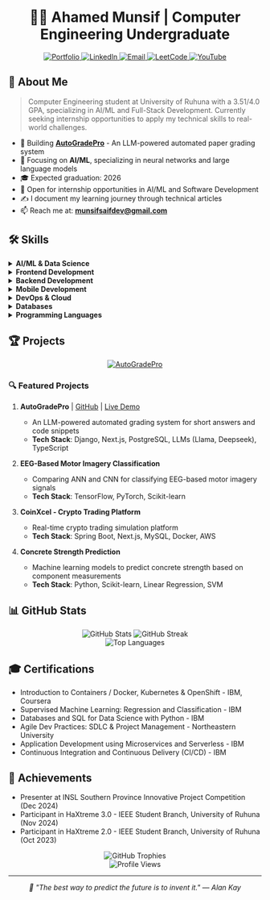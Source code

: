 # <div align="center">👨‍💻 Ahamed Munsif | Computer Engineering Undergraduate</div>

<div align="center">
  <a href="https://munsifdev.vercel.app/">
    <img src="https://img.shields.io/badge/Portfolio-000000?style=for-the-badge&logo=vercel&logoColor=white" alt="Portfolio" />
  </a>
  <a href="https://linkedin.com/in/ahamedmunsif">
    <img src="https://img.shields.io/badge/LinkedIn-0077B5?style=for-the-badge&logo=linkedin&logoColor=white" alt="LinkedIn" />
  </a>
  <a href="mailto:munsifsaifdev@gmail.com">
    <img src="https://img.shields.io/badge/Email-D14836?style=for-the-badge&logo=gmail&logoColor=white" alt="Email" />
  </a>
  <a href="https://www.leetcode.com/ahamedmunsif">
    <img src="https://img.shields.io/badge/LeetCode-FFA116?style=for-the-badge&logo=leetcode&logoColor=white" alt="LeetCode" />
  </a>
  <a href="https://www.youtube.com/c/munsif%20a">
    <img src="https://img.shields.io/badge/YouTube-FF0000?style=for-the-badge&logo=youtube&logoColor=white" alt="YouTube" />
  </a>
</div>

## 🚀 About Me

> Computer Engineering student at University of Ruhuna with a 3.51/4.0 GPA, specializing in AI/ML and Full-Stack Development. Currently seeking internship opportunities to apply my technical skills to real-world challenges.

- 🔭 Building **[AutoGradePro](https://github.com/munsif-dev/AutoGradePro_Client)** - An LLM-powered automated paper grading system
- 🌱 Focusing on **AI/ML**, specializing in neural networks and large language models
- 🎓 Expected graduation: 2026
- 💼 Open for internship opportunities in AI/ML and Software Development
- ✍️ I document my learning journey through technical articles
- 📫 Reach me at: **munsifsaifdev@gmail.com**

## 🛠️ Skills

<details>
  <summary><b>AI/ML & Data Science</b></summary>
  <br/>
  <p>
    <img src="https://img.shields.io/badge/TensorFlow-FF6F00?style=flat&logo=tensorflow&logoColor=white" alt="TensorFlow" />
    <img src="https://img.shields.io/badge/PyTorch-EE4C2C?style=flat&logo=pytorch&logoColor=white" alt="PyTorch" />
    <img src="https://img.shields.io/badge/scikit_learn-F7931E?style=flat&logo=scikit-learn&logoColor=white" alt="Scikit-Learn" />
    <img src="https://img.shields.io/badge/Pandas-150458?style=flat&logo=pandas&logoColor=white" alt="Pandas" />
    <img src="https://img.shields.io/badge/NumPy-013243?style=flat&logo=numpy&logoColor=white" alt="NumPy" />
    <img src="https://img.shields.io/badge/OpenCV-5C3EE8?style=flat&logo=opencv&logoColor=white" alt="OpenCV" />
    <img src="https://img.shields.io/badge/Seaborn-8FB9B8?style=flat&logo=seaborn&logoColor=white" alt="Seaborn" />
  </p>
</details>

<details>
  <summary><b>Frontend Development</b></summary>
  <br/>
  <p>
    <img src="https://img.shields.io/badge/React-20232A?style=flat&logo=react&logoColor=61DAFB" alt="React" />
    <img src="https://img.shields.io/badge/Next.js-000000?style=flat&logo=next.js&logoColor=white" alt="Next.js" />
    <img src="https://img.shields.io/badge/Tailwind_CSS-38B2AC?style=flat&logo=tailwind-css&logoColor=white" alt="Tailwind CSS" />
    <img src="https://img.shields.io/badge/TypeScript-007ACC?style=flat&logo=typescript&logoColor=white" alt="TypeScript" />
    <img src="https://img.shields.io/badge/JavaScript-F7DF1E?style=flat&logo=javascript&logoColor=black" alt="JavaScript" />
    <img src="https://img.shields.io/badge/Redux-764ABC?style=flat&logo=redux&logoColor=white" alt="Redux" />
    <img src="https://img.shields.io/badge/HTML5-E34F26?style=flat&logo=html5&logoColor=white" alt="HTML5" />
    <img src="https://img.shields.io/badge/CSS3-1572B6?style=flat&logo=css3&logoColor=white" alt="CSS3" />
    <img src="https://img.shields.io/badge/Sass-CC6699?style=flat&logo=sass&logoColor=white" alt="Sass" />
  </p>
</details>

<details>
  <summary><b>Backend Development</b></summary>
  <br/>
  <p>
    <img src="https://img.shields.io/badge/Spring_Boot-6DB33F?style=flat&logo=spring-boot&logoColor=white" alt="Spring Boot" />
    <img src="https://img.shields.io/badge/Django-092E20?style=flat&logo=django&logoColor=white" alt="Django" />
    <img src="https://img.shields.io/badge/Flask-000000?style=flat&logo=flask&logoColor=white" alt="Flask" />
    <img src="https://img.shields.io/badge/Node.js-339933?style=flat&logo=node.js&logoColor=white" alt="Node.js" />
    <img src="https://img.shields.io/badge/Express.js-000000?style=flat&logo=express&logoColor=white" alt="Express.js" />
    <img src="https://img.shields.io/badge/NestJS-E0234E?style=flat&logo=nestjs&logoColor=white" alt="NestJS" />
    <img src="https://img.shields.io/badge/GraphQL-E10098?style=flat&logo=graphql&logoColor=white" alt="GraphQL" />
  </p>
</details>

<details>
  <summary><b>Mobile Development</b></summary>
  <br/>
  <p>
    <img src="https://img.shields.io/badge/Flutter-02569B?style=flat&logo=flutter&logoColor=white" alt="Flutter" />
    <img src="https://img.shields.io/badge/Dart-0175C2?style=flat&logo=dart&logoColor=white" alt="Dart" />
    <img src="https://img.shields.io/badge/React_Native-20232A?style=flat&logo=react&logoColor=61DAFB" alt="React Native" />
    <img src="https://img.shields.io/badge/Android-3DDC84?style=flat&logo=android&logoColor=white" alt="Android" />
    <img src="https://img.shields.io/badge/Kotlin-0095D5?style=flat&logo=kotlin&logoColor=white" alt="Kotlin" />
  </p>
</details>

<details>
  <summary><b>DevOps & Cloud</b></summary>
  <br/>
  <p>
    <img src="https://img.shields.io/badge/Docker-2496ED?style=flat&logo=docker&logoColor=white" alt="Docker" />
    <img src="https://img.shields.io/badge/Kubernetes-326CE5?style=flat&logo=kubernetes&logoColor=white" alt="Kubernetes" />
    <img src="https://img.shields.io/badge/Jenkins-D24939?style=flat&logo=jenkins&logoColor=white" alt="Jenkins" />
    <img src="https://img.shields.io/badge/AWS-232F3E?style=flat&logo=amazon-aws&logoColor=white" alt="AWS" />
    <img src="https://img.shields.io/badge/Azure-0078D4?style=flat&logo=microsoft-azure&logoColor=white" alt="Azure" />
    <img src="https://img.shields.io/badge/Terraform-7B42BC?style=flat&logo=terraform&logoColor=white" alt="Terraform" />
    <img src="https://img.shields.io/badge/Linux-FCC624?style=flat&logo=linux&logoColor=black" alt="Linux" />
    <img src="https://img.shields.io/badge/NGINX-009639?style=flat&logo=nginx&logoColor=white" alt="NGINX" />
  </p>
</details>

<details>
  <summary><b>Databases</b></summary>
  <br/>
  <p>
    <img src="https://img.shields.io/badge/PostgreSQL-316192?style=flat&logo=postgresql&logoColor=white" alt="PostgreSQL" />
    <img src="https://img.shields.io/badge/MySQL-4479A1?style=flat&logo=mysql&logoColor=white" alt="MySQL" />
    <img src="https://img.shields.io/badge/MongoDB-47A248?style=flat&logo=mongodb&logoColor=white" alt="MongoDB" />
    <img src="https://img.shields.io/badge/Firebase-FFCA28?style=flat&logo=firebase&logoColor=black" alt="Firebase" />
    <img src="https://img.shields.io/badge/SQLite-07405E?style=flat&logo=sqlite&logoColor=white" alt="SQLite" />
    <img src="https://img.shields.io/badge/Microsoft_SQL_Server-CC2927?style=flat&logo=microsoft-sql-server&logoColor=white" alt="Microsoft SQL Server" />
  </p>
</details>

<details>
  <summary><b>Programming Languages</b></summary>
  <br/>
  <p>
    <img src="https://img.shields.io/badge/Python-3776AB?style=flat&logo=python&logoColor=white" alt="Python" />
    <img src="https://img.shields.io/badge/Java-ED8B00?style=flat&logo=openjdk&logoColor=white" alt="Java" />
    <img src="https://img.shields.io/badge/C++-00599C?style=flat&logo=c%2B%2B&logoColor=white" alt="C++" />
    <img src="https://img.shields.io/badge/C-A8B9CC?style=flat&logo=c&logoColor=white" alt="C" />
    <img src="https://img.shields.io/badge/JavaScript-F7DF1E?style=flat&logo=javascript&logoColor=black" alt="JavaScript" />
    <img src="https://img.shields.io/badge/TypeScript-007ACC?style=flat&logo=typescript&logoColor=white" alt="TypeScript" />
  </p>
</details>

## 🏆 Projects

<div align="center">
  <a href="https://github.com/munsif-dev/AutoGradePro_Client">
    <img src="https://github-readme-stats.vercel.app/api/pin/?username=munsif-dev&repo=AutoGradePro_Client&theme=radical" alt="AutoGradePro" />
  </a>
  
  <!-- Add more pinned repos here, for example:
  <a href="https://github.com/munsif-dev/ConcreteStrengthPrediction">
    <img src="https://github-readme-stats.vercel.app/api/pin/?username=munsif-dev&repo=ConcreteStrengthPrediction&theme=radical" alt="Concrete Strength Prediction" />
  </a>
  -->
</div>

### 🔍 Featured Projects

1. **AutoGradePro** | [GitHub](https://github.com/munsif-dev/AutoGradePro_Client) | [Live Demo](https://munsifdev.vercel.app/)
   - An LLM-powered automated grading system for short answers and code snippets
   - **Tech Stack**: Django, Next.js, PostgreSQL, LLMs (Llama, Deepseek), TypeScript

2. **EEG-Based Motor Imagery Classification**
   - Comparing ANN and CNN for classifying EEG-based motor imagery signals
   - **Tech Stack**: TensorFlow, PyTorch, Scikit-learn

3. **CoinXcel - Crypto Trading Platform**
   - Real-time crypto trading simulation platform
   - **Tech Stack**: Spring Boot, Next.js, MySQL, Docker, AWS

4. **Concrete Strength Prediction**
   - Machine learning models to predict concrete strength based on component measurements
   - **Tech Stack**: Python, Scikit-learn, Linear Regression, SVM

## 📊 GitHub Stats

<div align="center">
  <img src="https://github-readme-stats.vercel.app/api?username=munsif-dev&theme=radical&hide_border=false&include_all_commits=false&count_private=true" alt="GitHub Stats" />
  <img src="https://github-readme-streak-stats.herokuapp.com/?user=munsif-dev&theme=radical&hide_border=false" alt="GitHub Streak" />
</div>

<div align="center">
  <img src="https://github-readme-stats.vercel.app/api/top-langs/?username=munsif-dev&theme=radical&hide_border=false&include_all_commits=false&count_private=false&layout=compact" alt="Top Languages" />
</div>

## 🎓 Certifications

- Introduction to Containers / Docker, Kubernetes & OpenShift - IBM, Coursera
- Supervised Machine Learning: Regression and Classification - IBM
- Databases and SQL for Data Science with Python - IBM
- Agile Dev Practices: SDLC & Project Management - Northeastern University
- Application Development using Microservices and Serverless - IBM
- Continuous Integration and Continuous Delivery (CI/CD) - IBM

## 🏅 Achievements

- Presenter at INSL Southern Province Innovative Project Competition (Dec 2024)
- Participant in HaXtreme 3.0 - IEEE Student Branch, University of Ruhuna (Nov 2024)
- Participant in HaXtreme 2.0 - IEEE Student Branch, University of Ruhuna (Oct 2023)

<div align="center">
  <img src="https://github-profile-trophy.vercel.app/?username=munsif-dev&theme=radical&no-frame=false&no-bg=true&margin-w=4" alt="GitHub Trophies" />
</div>

<div align="center">
  <img src="https://komarev.com/ghpvc/?username=munsif-dev&label=Profile%20views&color=0e75b6&style=flat" alt="Profile Views" />
</div>

---

<div align="center">
  <i>💬 "The best way to predict the future is to invent it." — Alan Kay</i>
</div>
